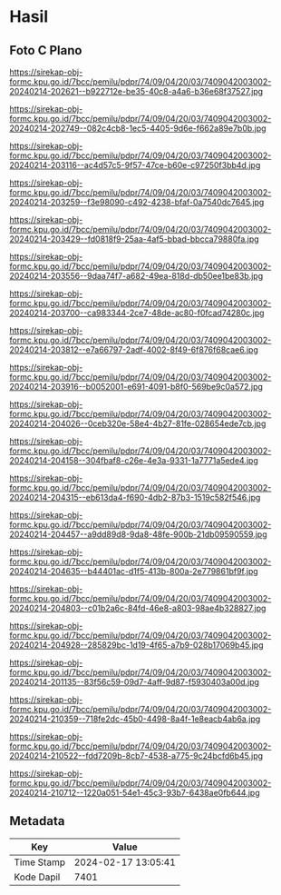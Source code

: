 # Hasil

## Foto C Plano

https://sirekap-obj-formc.kpu.go.id/7bcc/pemilu/pdpr/74/09/04/20/03/7409042003002-20240214-202621--b922712e-be35-40c8-a4a6-b36e68f37527.jpg

https://sirekap-obj-formc.kpu.go.id/7bcc/pemilu/pdpr/74/09/04/20/03/7409042003002-20240214-202749--082c4cb8-1ec5-4405-9d6e-f662a89e7b0b.jpg

https://sirekap-obj-formc.kpu.go.id/7bcc/pemilu/pdpr/74/09/04/20/03/7409042003002-20240214-203116--ac4d57c5-9f57-47ce-b60e-c97250f3bb4d.jpg

https://sirekap-obj-formc.kpu.go.id/7bcc/pemilu/pdpr/74/09/04/20/03/7409042003002-20240214-203259--f3e98090-c492-4238-bfaf-0a7540dc7645.jpg

https://sirekap-obj-formc.kpu.go.id/7bcc/pemilu/pdpr/74/09/04/20/03/7409042003002-20240214-203429--fd0818f9-25aa-4af5-bbad-bbcca79880fa.jpg

https://sirekap-obj-formc.kpu.go.id/7bcc/pemilu/pdpr/74/09/04/20/03/7409042003002-20240214-203556--9daa74f7-a682-49ea-818d-db50ee1be83b.jpg

https://sirekap-obj-formc.kpu.go.id/7bcc/pemilu/pdpr/74/09/04/20/03/7409042003002-20240214-203700--ca983344-2ce7-48de-ac80-f0fcad74280c.jpg

https://sirekap-obj-formc.kpu.go.id/7bcc/pemilu/pdpr/74/09/04/20/03/7409042003002-20240214-203812--e7a66797-2adf-4002-8f49-6f876f68cae6.jpg

https://sirekap-obj-formc.kpu.go.id/7bcc/pemilu/pdpr/74/09/04/20/03/7409042003002-20240214-203916--b0052001-e691-4091-b8f0-569be9c0a572.jpg

https://sirekap-obj-formc.kpu.go.id/7bcc/pemilu/pdpr/74/09/04/20/03/7409042003002-20240214-204026--0ceb320e-58e4-4b27-81fe-028654ede7cb.jpg

https://sirekap-obj-formc.kpu.go.id/7bcc/pemilu/pdpr/74/09/04/20/03/7409042003002-20240214-204158--304fbaf8-c26e-4e3a-9331-1a7771a5ede4.jpg

https://sirekap-obj-formc.kpu.go.id/7bcc/pemilu/pdpr/74/09/04/20/03/7409042003002-20240214-204315--eb613da4-f690-4db2-87b3-1519c582f546.jpg

https://sirekap-obj-formc.kpu.go.id/7bcc/pemilu/pdpr/74/09/04/20/03/7409042003002-20240214-204457--a9dd89d8-9da8-48fe-900b-21db09590559.jpg

https://sirekap-obj-formc.kpu.go.id/7bcc/pemilu/pdpr/74/09/04/20/03/7409042003002-20240214-204635--b44401ac-d1f5-413b-800a-2e779861bf9f.jpg

https://sirekap-obj-formc.kpu.go.id/7bcc/pemilu/pdpr/74/09/04/20/03/7409042003002-20240214-204803--c01b2a6c-84fd-46e8-a803-98ae4b328827.jpg

https://sirekap-obj-formc.kpu.go.id/7bcc/pemilu/pdpr/74/09/04/20/03/7409042003002-20240214-204928--285829bc-1d19-4f65-a7b9-028b17069b45.jpg

https://sirekap-obj-formc.kpu.go.id/7bcc/pemilu/pdpr/74/09/04/20/03/7409042003002-20240214-201135--83f56c59-09d7-4aff-9d87-f5930403a00d.jpg

https://sirekap-obj-formc.kpu.go.id/7bcc/pemilu/pdpr/74/09/04/20/03/7409042003002-20240214-210359--718fe2dc-45b0-4498-8a4f-1e8eacb4ab6a.jpg

https://sirekap-obj-formc.kpu.go.id/7bcc/pemilu/pdpr/74/09/04/20/03/7409042003002-20240214-210522--fdd7209b-8cb7-4538-a775-9c24bcfd6b45.jpg

https://sirekap-obj-formc.kpu.go.id/7bcc/pemilu/pdpr/74/09/04/20/03/7409042003002-20240214-210712--1220a051-54e1-45c3-93b7-6438ae0fb644.jpg


## Metadata

| Key        | Value               |
| ---------- | ------------------- |
| Time Stamp | 2024-02-17 13:05:41 |
| Kode Dapil | 7401                |



